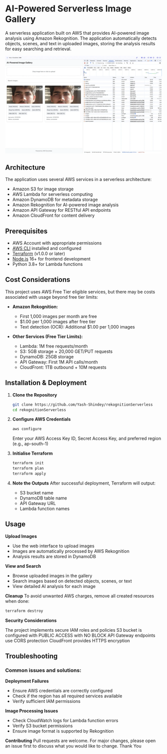 # AI-Powered Serverless Image Gallery

A serverless application built on AWS that provides AI-powered image analysis using Amazon Rekognition. The application automatically detects objects, scenes, and text in uploaded images, storing the analysis results for easy searching and retrieval.

![Application Demo](readmeImage.webp)

## Architecture
The application uses several AWS services in a serverless architecture:
- Amazon S3 for image storage
- AWS Lambda for serverless computing
- Amazon DynamoDB for metadata storage
- Amazon Rekognition for AI-powered image analysis
- Amazon API Gateway for RESTful API endpoints
- Amazon CloudFront for content delivery

## Prerequisites
- AWS Account with appropriate permissions
- [AWS CLI](https://aws.amazon.com/cli/) installed and configured
- [Terraform](https://www.terraform.io/downloads.html) (v1.0.0 or later)
- [Node.js](https://nodejs.org/) 16+ for frontend development
- Python 3.8+ for Lambda functions

## Cost Considerations
This project uses AWS Free Tier eligible services, but there may be costs associated with usage beyond free tier limits:

- **Amazon Rekognition:**
  - First 1,000 images per month are free
  - $1.00 per 1,000 images after free tier
  - Text detection (OCR): Additional $1.00 per 1,000 images

- **Other Services (Free Tier Limits):**
  - Lambda: 1M free requests/month
  - S3: 5GB storage + 20,000 GET/PUT requests
  - DynamoDB: 25GB storage
  - API Gateway: First 1M API calls/month
  - CloudFront: 1TB outbound + 10M requests

## Installation & Deployment

1. **Clone the Repository**
   ```bash
   git clone https://github.com/Yash-Shindey/rekognitionServerless
   cd rekognitionServerless
2. **Configure AWS Credentials**
   ```bash
   aws configure
   ```
   Enter your AWS Access Key ID, Secret Access Key, and preferred region (e.g., ap-south-1)
4. **Initialise Terraform**
   ```bash
   terraform init
   terraform plan
   terraform apply
   ```
5. **Note the Outputs**
   After successful deployment, Terraform will output:

   - S3 bucket name
   - DynamoDB table name
   - API Gateway URL
   - Lambda function names




## Usage

**Upload Images**

- Use the web interface to upload images
- Images are automatically processed by AWS Rekognition
- Analysis results are stored in DynamoDB


**View and Search**

- Browse uploaded images in the gallery
- Search images based on detected objects, scenes, or text
- View detailed AI analysis for each image



**Cleanup**
To avoid unwanted AWS charges, remove all created resources when done:
```bash
terraform destroy
```

**Security Considerations**

The project implements secure IAM roles and policies
S3 bucket is configured with PUBLIC ACCESS with NO BLOCK
API Gateway endpoints use CORS protection
CloudFront provides HTTPS encryption

## Troubleshooting

### Common issues and solutions:

**Deployment Failures**

- Ensure AWS credentials are correctly configured
- Check if the region has all required services available
- Verify sufficient IAM permissions


**Image Processing Issues**

- Check CloudWatch logs for Lambda function errors
- Verify S3 bucket permissions
- Ensure image format is supported by Rekognition



**Contributing**
Pull requests are welcome. For major changes, please open an issue first to discuss what you would like to change. Thank You
 
